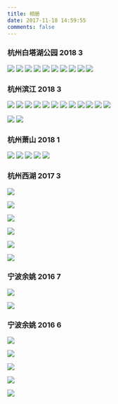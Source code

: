 ```yaml
---
title: 相册
date: 2017-11-18 14:59:55
comments: false
---
```


### 杭州白塔湖公园 2018 3
![](http://img.winterchen.com/IMG_0655.jpg)
![](http://img.winterchen.com/IMG_0631.jpg)
![](http://img.winterchen.com/IMG_0651.jpg)
![](http://img.winterchen.com/IMG_0604.jpg)
![](http://img.winterchen.com/IMG_0649.jpg)
![](http://img.winterchen.com/IMG_0650.jpg)
![](http://img.winterchen.com/IMG_0656.jpg)
![](http://img.winterchen.com/IMG_0624.jpg)
![](http://img.winterchen.com/IMG_0658.jpg)
![](http://img.winterchen.com/IMG_0668.jpg)


### 杭州滨江 2018 3
![](http://img.winterchen.com/IMG_0508.jpg)
![](http://img.winterchen.com/IMG_0506.jpg)
![](http://img.winterchen.com/IMG_0503.jpg)
![](http://img.winterchen.com/IMG_0505.jpg)
![](http://img.winterchen.com/IMG_0504.jpg)
![](http://img.winterchen.com/IMG_0489.jpg)
![](http://img.winterchen.com/IMG_0493.jpg)
![](http://img.winterchen.com/IMG_0473.jpg)
![](http://img.winterchen.com/IMG_0475.jpg)
![](http://img.winterchen.com/IMG_0492.jpg)
![](http://img.winterchen.com/IMG_0488.jpg)
![](http://img.winterchen.com/IMG_0491.jpg)


![](http://img.winterchen.com/IMG_0386.JPG)
![](http://img.winterchen.com/IMG_0385.JPG)


### 杭州萧山 2018 1
![](http://img.winterchen.com/IMG_7904.JPG)
![](http://img.winterchen.com/IMG_1522.JPG)
![](http://img.winterchen.com/IMG_3094.JPG)
![](http://img.winterchen.com/IMG_9720.JPG)
![](http://img.winterchen.com/IMG_8492.JPG)

### 杭州西湖 2017 3
![](http://img.winterchen.com/IMG_20170326_174130.jpg)

![](http://img.winterchen.com/IMG_20170326_115119.jpg)

![](http://img.winterchen.com/IMG_20170326_130725_HDR.jpg)

![](http://img.winterchen.com/IMG_20170326_122311_HDR.jpg)

![](http://img.winterchen.com/IMG_20170326_121021.jpg)

![](http://img.winterchen.com/IMG_20170326_120805.jpg)







### 宁波余姚 2016 7
![](http://img.winterchen.com/IMG_20160708_112822_HDR.jpg)

![](http://img.winterchen.com/IMG_20160705_145224_HDR.jpg)

### 宁波余姚 2016 6
![](http://img.winterchen.com/IMG_20160618_190625.jpg)

![](http://img.winterchen.com/IMG_20160622_071913_HDR.jpg)

![](http://img.winterchen.com/IMG_20160614_173859_HDR.jpg)

![](http://img.winterchen.com/IMG_20160621_165118.jpg)

![](http://img.winterchen.com/IMG_20160622_100107_HDR.jpg)

